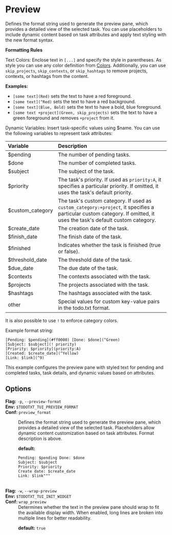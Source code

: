 # Preview

Defines the format string used to generate the preview pane, which provides a detailed view of the selected task. You can use placeholders to include dynamic content based on task attributes and apply text styling with the new format syntax.

**Formatting Rules**

Text Colors: Enclose text in `[...]` and specify the style in parentheses. As style you can use any color definition from [Colors](../colors.md). Additionally, you can use `skip_projects`, `skip_contexts`, or `skip_hashtags` to remove projects, contexts, or hashtags from the content.

**Examples:**

- `[some text](Red)` sets the text to have a red foreground.
- `[some text](^Red)` sets the text to have a red background.
- `[some text](Blue, Bold)` sets the text to have a bold, blue foreground.
- `[some text +project](Green, skip_projects)` sets the text to have a green foreground and removes `+project` from it.

Dynamic Variables: Insert task-specific values using $name. You can use the following variables to represent task attributes:

| Variable         | Description                                                                                                                                                           |
| :--------------- | :-------------------------------------------------------------------------------------------------------------------------------------------------------------------- |
| $pending         | The number of pending tasks.                                                                                                                                          |
| $done            | The number of completed tasks.                                                                                                                                        |
| $subject         | The subject of the task.                                                                                                                                              |
| $priority        | The task's priority. If used as `priority:A`, it specifies a particular priority. If omitted, it uses the task's default priority.                                    |
| $custom_category | The task's custom category. If used as `custom_category:+project`, it specifies a particular custom category. If omitted, it uses the task's default custom category. |
| $create_date     | The creation date of the task.                                                                                                                                        |
| $finish_date     | The finish date of the task.                                                                                                                                          |
| $finished        | Indicates whether the task is finished (true or false).                                                                                                               |
| $threshold_date  | The threshold date of the task.                                                                                                                                       |
| $due_date        | The due date of the task.                                                                                                                                             |
| $contexts        | The contexts associated with the task.                                                                                                                                |
| $projects        | The projects associated with the task.                                                                                                                                |
| $hashtags        | The hashtags associated with the task.                                                                                                                                |
| other            | Special values for custom key-value pairs in the todo.txt format.                                                                                                     |

It is also possible to use `!` to enforce category colors.

Example format string:

```plaintext
[Pending: $pending](#ff0000) [Done: $done](^Green)
[Subject: $subject](! priority)
[Priority: $priority](priority:A)
[Created: $create_date](^Yellow)
[Link: $link](^9)
```

This example configures the preview pane with styled text for pending and completed tasks, task details, and dynamic values based on attributes.

## Options

<dt><b>Flag:</b> <code>-p</code>, <code>--preview-format</code></dt>
<dt><b>Env:</b> <code>$TODOTXT_TUI_PREVIEW_FORMAT</code></dt>
<dt><b>Conf:</b> <code>preview_format</code></dt>
<dd>

Defines the format string used to generate the preview pane, which provides a detailed view of the selected task. Placeholders allow dynamic content customization based on task attributes. Format description is above.

**default:**

```plaintext
Pending: $pending Done: $done
Subject: $subject
Priority: $priority
Create date: $create_date
Link: $link"""
```

</dd>
<br>

<dt><b>Flag:</b> <code>-w</code>, <code>--wrap-preview</code></dt>
<dt><b>Env:</b> <code>$TODOTXT_TUI_INIT_WIDGET</code></dt>
<dt><b>Conf:</b> <code>wrap_preview</code></dt>
<dd>
Determines whether the text in the preview pane should wrap to fit the available display width. When enabled, long lines are broken into multiple lines for better readability.

**default:** `true`

</dd>
<br>
